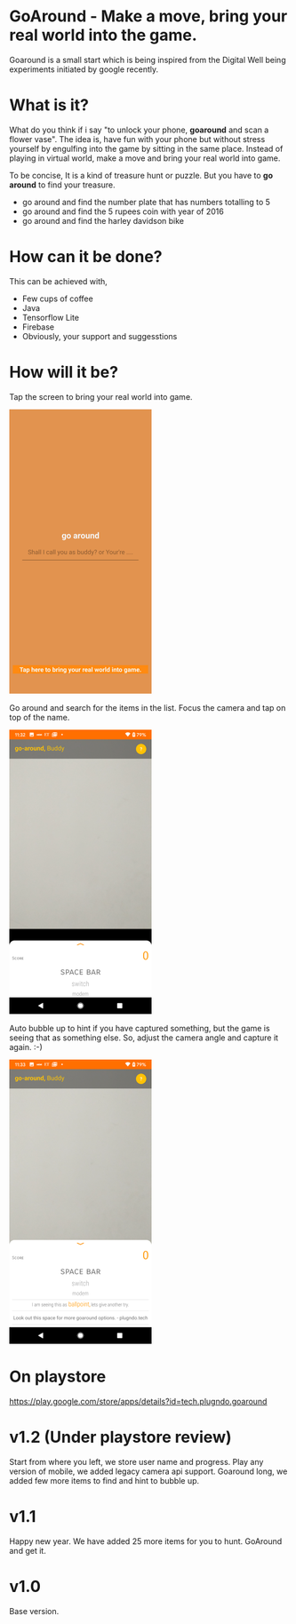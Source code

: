 # GoAround - Make a move, bring your real world into the game.
Goaround is a small start which is being inspired from the Digital Well being experiments initiated by google recently.

# What is it?
What do you think if i say "to unlock your phone, **goaround** and scan a flower vase". The idea is, have fun with your phone but without stress yourself by engulfing into the game by sitting in the same place. Instead of playing in virtual world, make a move and bring your real world into game.

To be concise, It is a kind of treasure hunt or puzzle. But you have to **go around** to find your treasure.
- go around and find the number plate that has numbers totalling to 5
- go around and find the 5 rupees coin with year of 2016
- go around and find the harley davidson bike

# How can it be done?
This can be achieved with,
- Few cups of coffee
- Java
- Tensorflow Lite
- Firebase
- Obviously, your support and suggesstions

# How will it be?

Tap the screen to bring your real world into game.
<p align="left">
  <img src="https://github.com/sugumarworkspace/goaround/blob/master/home.png" width="256" title="Github Logo">
</p>
Go around and search for the items in the list. Focus the camera and tap on top of the name.
<p align="left">
  <img src="https://github.com/sugumarworkspace/goaround/blob/master/screen_1.png" width="256" title="Github Logo">
</p>
Auto bubble up to hint if you have captured something, but the game is seeing that as something else. So, adjust the camera angle and capture it again. :-)
<p align="left">
  <img src="https://github.com/sugumarworkspace/goaround/blob/master/screen_2.png" width="256" title="Github Logo">
</p>

# On playstore
https://play.google.com/store/apps/details?id=tech.plugndo.goaround

# v1.2 (Under playstore review)
Start from where you left, we store user name and progress.
Play any version of mobile, we added legacy camera api support.
Goaround long, we added few more items to find and hint to bubble up.

# v1.1
Happy new year. We have added 25 more items for you to hunt. GoAround and get it.

# v1.0
Base version.
